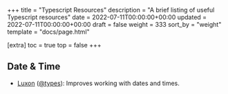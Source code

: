 +++
title = "Typescript Resources"
description = "A brief listing of useful Typescript resources"
date = 2022-07-11T00:00:00+00:00
updated = 2022-07-11T00:00:00+00:00
draft = false
weight = 333
sort_by = "weight"
template = "docs/page.html"

[extra]
toc = true
top = false
+++

## Date & Time

* [Luxon][] ([@types](https://www.npmjs.com/package/@types/luxon)): Improves working with dates and times.

[Luxon]: https://www.npmjs.com/package/luxon
